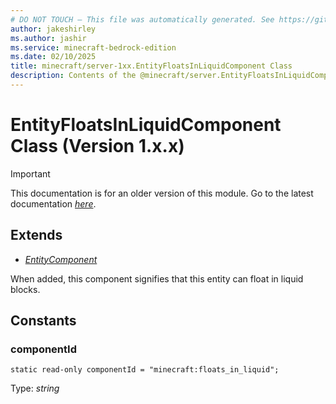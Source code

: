 ```yaml
---
# DO NOT TOUCH — This file was automatically generated. See https://github.com/mojang/minecraftapidocsgenerator to modify descriptions, examples, etc.
author: jakeshirley
ms.author: jashir
ms.service: minecraft-bedrock-edition
ms.date: 02/10/2025
title: minecraft/server-1xx.EntityFloatsInLiquidComponent Class
description: Contents of the @minecraft/server.EntityFloatsInLiquidComponent class (Version 1.x.x).
---
```

# EntityFloatsInLiquidComponent Class (Version 1.x.x)

> [!IMPORTANT]
> This documentation is for an older version of this module. Go to the latest documentation [*here*](../../../scriptapi/minecraft/server/EntityFloatsInLiquidComponent.md).

## Extends
- [*EntityComponent*](EntityComponent.md)

When added, this component signifies that this entity can float in liquid blocks.

## Constants

### **componentId**
`static read-only componentId = "minecraft:floats_in_liquid";`

Type: *string*
